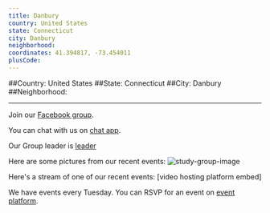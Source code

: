 ```yaml
---
title: Danbury
country: United States
state: Connecticut
city: Danbury
neighborhood: 
coordinates: 41.394817, -73.454011
plusCode:
---
```


##Country: United States
##State: Connecticut
##City: Danbury
##Neighborhood: 
*****
Join our [Facebook group](https://www.facebook.com/groups/free.code.camp.danbury).

You can chat with us on [chat app]().

Our Group leader is [leader]()

Here are some pictures from our recent events:
![study-group-image]()

Here's a stream of one of our recent events:
[video hosting platform embed]

We have events every Tuesday. You can RSVP for an event on [event platform]().
